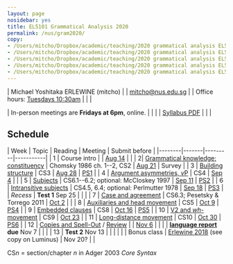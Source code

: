 ```yaml
---
layout: page
nosidebar: yes
title: EL5101 Grammatical Analysis 2020
permalink: /nus/gram2020/
copy:
- /Users/mitcho/Dropbox/academic/teaching/2020 grammatical analysis EL5101/syllabus/syllabus.pdf
- /Users/mitcho/Dropbox/academic/teaching/2020 grammatical analysis EL5101/ps/ps*.pdf
- /Users/mitcho/Dropbox/academic/teaching/2020 grammatical analysis EL5101/ps/extra*.pdf
- /Users/mitcho/Dropbox/academic/teaching/2020 grammatical analysis EL5101/handouts/handout*.pdf
- /Users/mitcho/Dropbox/academic/teaching/2020 grammatical analysis EL5101/handouts/week*.pdf
---
```


| Michael Yoshitaka ERLEWINE (mitcho) |
| <a href='mailto:mitcho@nus.edu.sg'>mitcho@nus.edu.sg</a> |
| Office hours: [Tuesdays 10:30am](https://tinyurl.com/gram2020office) |
| |

| In-person meetings are **Fridays at 6pm**, online. |
| |
| [Syllabus PDF](syllabus.pdf) |
| |

## Schedule

| Week | Topic | Reading | Meeting | Submit before |
|--------|-------|---------|-----------|
| 1 | Course intro | | [Aug 14](week01.pdf) | |
| 2| [Grammatical knowledge; constituency](handout01.pdf) | Chomsky 1986 ch. 1--2, CS2 | [Aug 21](week02.pdf) | Survey |
| 3 | [Building structure](handout02.pdf) | CS3 | [Aug 28](week03.pdf) | [PS1](ps1.pdf) |
| 4 | [Argument asymmetries, *v*P](handout03.pdf) | CS4 | [Sep 4](week04.pdf) | |
| 5 | [Subjects](handout04.pdf) | CS6.1--6.2; optional: McCloskey 1997 | [Sep 11](week05.pdf) | [PS2](ps2.pdf) |
| 6 | [Intransitive subjects](handout05.pdf) | CS4.5, 6.4; optional: Perlmutter 1978 | [Sep 18](week06.pdf) | [PS3](ps3.pdf) |
| *Recess* | **Test 1** Sep 25 | | |
| 7 | [Case and agreement](handout06.pdf) | CS6.3; Pesetsky & Torrego 2011 | [Oct 2](week07.pdf) | |
| 8 | [Auxiliaries and head movement](handout07.pdf) | CS5 | [Oct 9](week08.pdf) | [PS4](ps4.pdf) |
| 9 | [Embedded clauses](handout08.pdf) | CS8 | [Oct 16](week09.pdf) | [PS5](ps5.pdf) |
| 10 | [V2 and *wh*-movement](handout09.pdf) | CS9 | [Oct 23](week10.pdf) |
| 11 | [Long-distance movement](handout10.pdf) | CS10 | [Oct 30](week11.pdf) | [PS6](ps6.pdf) |
| 12 | [Copies and Spell-Out](handout11.pdf) / [Review](handout-review.pdf) | | [Nov 6](week12.pdf) | |
| | **[language report](handout-reports.pdf) due** Nov 7 | | |
| 13 | **Test 2** Nov 13 | | | |
| | Bonus class | [Erlewine 2018](https://www.linguisticsociety.org/sites/default/files/08_94.3Erlewine.pdf) (see copy on Luminus) | Nov 20? | |

CS*n* = section/chapter *n* in Adger 2003 *Core Syntax*

<!-- Extra problems: [Tagalog](extra-tagalog.pdf) -->
